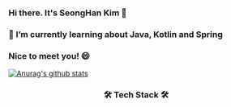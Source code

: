### Hi there. It's SeongHan Kim 👋
### 🌱 I’m currently learning about Java, Kotlin and Spring
### Nice to meet you! 😄

[![Anurag's github stats](https://github-readme-stats.vercel.app/api?username=Dudu-CNU&theme=synthwave&show_icons=true)](https://github.com/anuraghazra/github-readme-stats)

<h3 align="center"><b>🛠 Tech Stack 🛠</b></h3>
</br>

